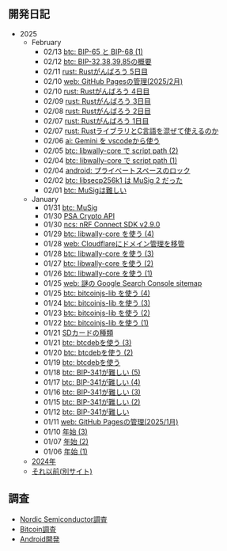 ## 開発日記

* 2025
  * February
    * 02/13 [btc: BIP-65 と BIP-68 (1)](2025/02/20250213-btc.md)
    * 02/12 [btc: BIP-32,38,39,85の概要](2025/02/20250212-btc.md)
    * 02/11 [rust: Rustがんばろう 5日目](2025/02/20250211-rst.md)
    * 02/10 [web: GitHub Pagesの管理(2025/2月)](2025/02/20250210-web.md)
    * 02/10 [rust: Rustがんばろう 4日目](2025/02/20250210-rst.md)
    * 02/09 [rust: Rustがんばろう 3日目](2025/02/20250209-rst.md)
    * 02/08 [rust: Rustがんばろう 2日目](2025/02/20250208-rst.md)
    * 02/07 [rust: Rustがんばろう 1日目](2025/02/20250207-rst.md)
    * 02/07 [rust: RustライブラリとC言語を混ぜて使えるのか](2025/02/20250207-rust.md)
    * 02/06 [ai: Gemini を vscodeから使う](2025/02/20250206-ai.md)
    * 02/05 [btc: libwally-core で script path (2)](2025/02/20250205-btc.md)
    * 02/04 [btc: libwally-core で script path (1)](2025/02/20250204-btc.md)
    * 02/04 [android: プライベートスペースのロック](2025/02/20250204-and.md)
    * 02/02 [btc: libsecp256k1 は MuSig 2 だった](2025/02/20250202-btc.md)
    * 02/01 [btc: MuSigは難しい](2025/02/20250201-btc.md)
  * January
    * 01/31 [btc: MuSig](2025/01/20250131-btc.md)
    * 01/30 [PSA Crypto API](2025/01/20250130-psa.md)
    * 01/30 [ncs: nRF Connect SDK v2.9.0](2025/01/20250130-ncs.md)
    * 01/29 [btc: libwally-core を使う (4)](2025/01/20250129-btc.md)
    * 01/28 [web: Cloudflareにドメイン管理を移管](2025/01/20250128-web.md)
    * 01/28 [btc: libwally-core を使う (3)](2025/01/20250128-btc.md)
    * 01/27 [btc: libwally-core を使う (2)](2025/01/20250127-btc.md)
    * 01/26 [btc: libwally-core を使う (1)](2025/01/20250126-btc.md)
    * 01/25 [web: 謎の Google Search Console sitemap](2025/01/20250125-web.md)
    * 01/25 [btc: bitcoinjs-lib を使う (4)](2025/01/20250125-btc.md)
    * 01/24 [btc: bitcoinjs-lib を使う (3)](2025/01/20250124-btc.md)
    * 01/23 [btc: bitcoinjs-lib を使う (2)](2025/01/20250123-btc.md)
    * 01/22 [btc: bitcoinjs-lib を使う (1)](2025/01/20250122-btc.md)
    * 01/21 [SDカードの種類](2025/01/20250121-sd.md)
    * 01/21 [btc: btcdebを使う (3)](2025/01/20250121-btc.md)
    * 01/20 [btc: btcdebを使う (2)](2025/01/20250120-btc.md)
    * 01/19 [btc: btcdebを使う](2025/01/20250119-btc.md)
    * 01/18 [btc: BIP-341が難しい (5)](2025/01/20250118-btc.md)
    * 01/17 [btc: BIP-341が難しい (4)](2025/01/20250117-btc.md)
    * 01/16 [btc: BIP-341が難しい (3)](2025/01/20250116-btc.md)
    * 01/15 [btc: BIP-341が難しい (2)](2025/01/20250115-btc.md)
    * 01/12 [btc: BIP-341が難しい](2025/01/20250112-btc.md)
    * 01/11 [web: GitHub Pagesの管理(2025/1月)](2025/01/20250111-web.md)
    * 01/10 [年始 (3)](2025/01/20250110-clang.md)
    * 01/07 [年始 (2)](2025/01/20250107-clang.md)
    * 01/06 [年始 (1)](2025/01/20250106-clang.md)
  * [2024年](2024/index.md)
  * [それ以前(別サイト)](https://hiro99ma.blogspot.com/)

## 調査

* [Nordic Semiconductor調査](nrf/index.md)
* [Bitcoin調査](bitcoin/index.md)
* [Android開発](android/index.md)
